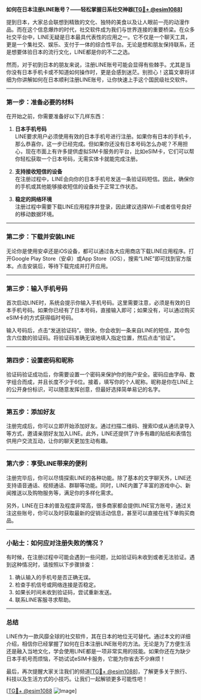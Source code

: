 **如何在日本注册LINE账号？——轻松掌握日系社交神器[[TG💪+ @esim1088](https://t.me/s/esim1088)]**

提到日本，大家总会联想到精致的文化、独特的美食以及让人眼前一亮的动漫作品。而在这个信息爆炸的时代，社交软件成为我们与世界连接的重要桥梁。在众多社交平台中，LINE无疑是日本最具代表性的应用之一。它不仅是一个聊天工具，更是一个集社交、娱乐、支付于一体的综合性平台。无论是想和朋友保持联系，还是想要体验日本的流行文化，LINE都是你的不二之选。

然而，对于初到日本的朋友来说，注册LINE账号可能会显得有些棘手。尤其是当你没有日本手机卡或不知道如何操作时，更是会感到迷茫。别担心！这篇文章将详细为你讲解如何在日本顺利注册LINE账号，让你快速上手这个国民级社交软件。

---

### **第一步：准备必要的材料**

在开始之前，你需要准备好以下几样东西：

1. **日本手机号码**  
   LINE要求用户必须使用有效的日本手机号进行注册。如果你有日本的手机卡，那么恭喜你，这一步已经完成。但如果你还没有日本号码怎么办呢？不用担心，现在市面上有许多提供虚拟SIM卡服务的平台，比如eSIM卡，它们可以帮你轻松获取一个日本号码，无需实体卡就能完成注册。

2. **支持接收短信的设备**  
   在注册过程中，LINE会向你的日本手机号发送一条验证码短信。因此，确保你的手机或其他能够接收短信的设备处于正常工作状态。

3. **稳定的网络环境**  
   注册过程中需要下载LINE应用程序并登录，因此建议选择Wi-Fi或者信号良好的移动数据环境。

---

### **第二步：下载并安装LINE**

无论你是使用安卓还是iOS设备，都可以通过各大应用商店下载LINE应用程序。打开Google Play Store（安卓）或App Store（iOS），搜索“LINE”即可找到官方版本。点击安装后，等待下载完成并打开应用。

---

### **第三步：输入手机号码**

首次启动LINE时，系统会提示你输入手机号码。这里需要注意，必须是有效的日本手机号码。如果你已经有了日本号码，直接输入即可；如果没有，可以通过购买eSIM卡的方式获得临时号码。

输入号码后，点击“发送验证码”。很快，你会收到一条来自LINE的短信，其中包含六位数的验证码。将验证码准确无误地填入指定位置，然后点击“验证”。

---

### **第四步：设置密码和昵称**

验证码验证成功后，你需要设置一个密码来保护你的账户安全。密码应由字母、数字组合而成，并且长度不少于6位。接着，填写你的个人昵称。昵称是你在LINE上的公开身份标识，可以随意发挥创意，但最好选择简单易记的名字。

---

### **第五步：添加好友**

注册完成后，你可以立即开始添加好友。通过扫描二维码、搜索ID或从通讯录导入等方式，邀请亲朋好友加入LINE。此外，LINE还提供了许多有趣的贴纸和表情包供用户交流互动，让你的聊天更加生动有趣。

---

### **第六步：享受LINE带来的便利**

注册完毕后，你可以尽情探索LINE的各种功能。除了基本的文字聊天外，LINE还支持语音通话、视频通话、群聊等功能。同时，LINE内置了丰富的游戏中心、新闻推送以及购物服务等，满足你的多样化需求。

另外，LINE在日本的普及程度非常高，很多商家都会提供LINE官方账号，通过关注这些账号，你可以及时获取最新的促销活动信息，甚至可以直接在线下单购买商品。

---

### **小贴士：如何应对注册失败的情况？**

有时候，在注册过程中可能会遇到一些问题，比如验证码未收到或者无法验证。遇到这种情况时，请按照以下步骤排查：

1. 确认输入的手机号是否正确无误。
2. 检查手机信号或网络连接是否稳定。
3. 如果长时间未收到验证码，尝试重新发送。
4. 联系LINE客服寻求帮助。

---

### **总结**

LINE作为一款风靡全球的社交软件，其在日本的地位无可替代。通过本文的详细介绍，相信你已经掌握了如何在日本注册LINE账号的方法。无论是为了方便生活还是融入当地文化，学会使用LINE都是一项非常实用的技能。如果你还在为缺少日本手机号而烦恼，不妨试试eSIM卡服务，它能为你省去不少麻烦！

最后，再次提醒大家关注我们的频道[[TG💪+ @esim1088](https://t.me/s/esim1088)]，了解更多关于旅行、科技以及生活方式的小技巧。让我们一起解锁更多可能性吧！

[[TG💪+ @esim1088](https://t.me/s/esim1088) ![Image](https://i.postimg.cc/4NQfJmqS/Snipaste-2025-05-13-00-14-12.png)]